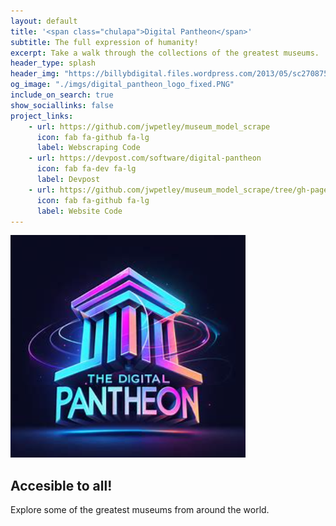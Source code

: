 ```yaml
---
layout: default
title: '<span class="chulapa">Digital Pantheon</span>'
subtitle: The full expression of humanity!
excerpt: Take a walk through the collections of the greatest museums.
header_type: splash
header_img: "https://billybdigital.files.wordpress.com/2013/05/sc270875.jpg?w=960&h=400&crop=1"
og_image: "./imgs/digital_pantheon_logo_fixed.PNG"
include_on_search: true
show_sociallinks: false
project_links:
    - url: https://github.com/jwpetley/museum_model_scrape
      icon: fab fa-github fa-lg
      label: Webscraping Code
    - url: https://devpost.com/software/digital-pantheon
      icon: fab fa-dev fa-lg
      label: Devpost
    - url: https://github.com/jwpetley/museum_model_scrape/tree/gh-pages
      icon: fab fa-github fa-lg
      label: Website Code
---
```


<img src="./imgs/digital_pantheon_logo_fixed.PNG" alt="Logo">

<div class="text-center my-4 py-5 px-3 rounded-lg">
 <h2 class="font-weight-light py-3">Accesible to all!</h2>
 <p class="lead font-weight-light py-2">Explore some of the greatest museums from around the world.</p>
</div>